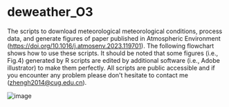 # deweather_O3
The scripts to download meteorological meteorological conditions, process data, and generate figures of paper published in Atmospheric Environment (https://doi.org/10.1016/j.atmosenv.2023.119701).
The following flowchart shows how to use these scripts. It should be noted that some figures (i.e., Fig.4) generated by R scripts are edited by additional software (i.e., Adobe illustrator) to make them perfectly. 
All scripts are public accessible and if you encounter any problem please don't hesitate to contact me (zhengh2014@cug.edu.cn).

![image](https://user-images.githubusercontent.com/53112203/225270376-9ad0bd90-c71d-4e98-84eb-cd3688007919.jpeg)

